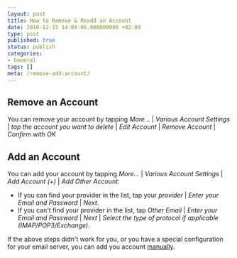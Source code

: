 ```yaml
---
layout: post
title: How to Remove & Readd an Account
date: 2016-12-15 14:04:06.000000000 +02:00
type: post
published: true
status: publish
categories:
- General
tags: []
meta: /remove-add-account/
---
```


## Remove an Account

You can remove your account by tapping *More...* \| *Various Account Settings* \| *tap the account you want to delete* \| *Edit Account* \| *Remove Account* \| *Confirm with OK*

## Add an Account

You can add your account by tapping *More...* \| *Various Account Settings* \| *Add Account (+)* \| *Add Other Account*:

* If you can find your provider in the list, tap your *provider* \| *Enter your Email and Password* \| *Next*.
* If you can't find your provider in the list, tap *Other Email* \| *Enter your Email and Password* \| *Next* \| *Select the type of protocol if applicable (IMAP/POP3/Exchange)*.

If the above steps didn't work for you, or you have a special configuration for your email server, you can add you account [manually](/configure-account-manually/).